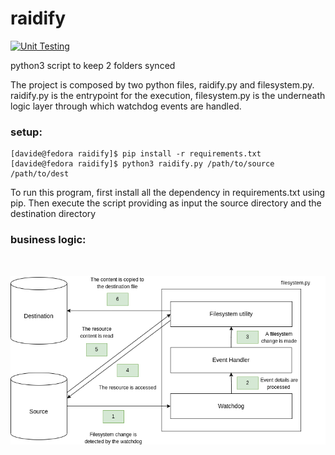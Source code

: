 # raidify

[![Unit Testing](https://github.com/davideolgiati/raidify/actions/workflows/python-tests.yaml/badge.svg)](https://github.com/davideolgiati/raidify/actions/workflows/python-tests.yaml) 

python3 script to keep 2 folders synced

The project is composed by two python files, raidify.py and filesystem.py. raidify.py is the entrypoint for the 
execution, filesystem.py is the underneath logic layer through which watchdog events are handled.

### setup:

```
[davide@fedora raidify]$ pip install -r requirements.txt
[davide@fedora raidify]$ python3 raidify.py /path/to/source /path/to/dest
```
To run this program, first install all the dependency in requirements.txt using pip. Then execute the script providing 
as input the source directory and the destination directory

### business logic:
&nbsp;

![raidyfy simplified logic](images/raidify.drawio.png "Raidify simplified Logic")

